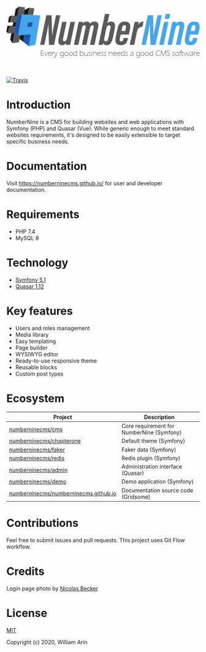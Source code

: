 ![NumberNine Logo](./assets/images/NumberNine512_slogan.png)

<br>

[![Travis](https://travis-ci.com/numberninecms/cms.svg?branch=master)](https://travis-ci.com/numberninecms/cms)

# Introduction

NumberNine is a CMS for building websites and web applications with Symfony (PHP) and Quasar (Vue).
While generic enough to meet standard websites requirements, it's designed to be easily extensible to target specific business needs.

# Documentation
Visit https://numberninecms.github.io/ for user and developer documentation.

# Requirements
* PHP 7.4
* MySQL 8

# Technology
* [Symfony 5.1](http://symfony.com/)
* [Quasar 1.12](https://quasar.dev/)

# Key features
* Users and roles management
* Media library
* Easy templating
* Page builder
* WYSIWYG editor
* Ready-to-use responsive theme
* Reusable blocks
* Custom post types

# Ecosystem
| Project | Description |
|---------|-------------|
| [numberninecms/cms]                     | Core requirement for NumberNine (Symfony) |
| [numberninecms/chapterone]              | Default theme (Symfony) |
| [numberninecms/faker]                   | Faker data (Symfony) |
| [numberninecms/redis]                   | Redis plugin (Symfony) |
| [numberninecms/admin]                   | Administration interface (Quasar) |
| [numberninecms/demo]                    | Demo application (Symfony) |
| [numberninecms/numberninecms.github.io] | Documentation source code (Gridsome) |

[numberninecms/cms]: https://github.com/numberninecms/cms
[numberninecms/chapterone]: https://github.com/numberninecms/chapterone
[numberninecms/faker]: https://github.com/numberninecms/faker
[numberninecms/redis]: https://github.com/numberninecms/redis
[numberninecms/admin]: https://github.com/numberninecms/admin
[numberninecms/demo]: https://github.com/numberninecms/demo
[numberninecms/numberninecms.github.io]: https://github.com/numberninecms/numberninecms.github.io

# Contributions
Feel free to submit issues and pull requests.
This project uses Git Flow workflow.

# Credits
Login page photo by [Nicolas Becker](https://www.pexels.com/photo/stack-of-stones-in-dry-valley-5530229/)

# License
[MIT](LICENSE)

Copyright (c) 2020, William Arin
